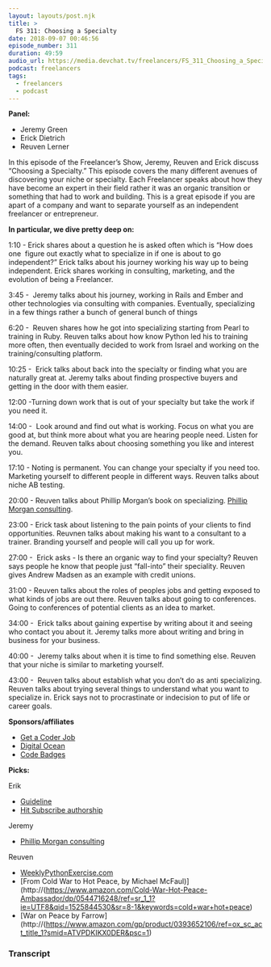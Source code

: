 ```yaml
---
layout: layouts/post.njk
title: >
  FS 311: Choosing a Specialty
date: 2018-09-07 00:46:56
episode_number: 311
duration: 49:59
audio_url: https://media.devchat.tv/freelancers/FS_311_Choosing_a_Specialty.mp3
podcast: freelancers
tags:
  - freelancers
  - podcast
---
```


**Panel:**

- Jeremy Green
- Erick Dietrich
- Reuven Lerner

In this episode of the Freelancer’s Show, Jeremy, Reuven and Erick discuss “Choosing a Specialty.” This episode covers the many different avenues of discovering your niche or specialty. Each Freelancer speaks about how they have become an expert in their field rather it was an organic transition or something that had to work and building. This is a great episode if you are apart of a company and want to separate yourself as an independent freelancer or entrepreneur.

**In particular, we dive pretty deep on:**

1:10 - Erick shares about a question he is asked often which is “How does one&nbsp; figure out exactly what to specialize in if one is about to go independent?” Erick talks about his journey working his way up to being independent. Erick shares working in consulting, marketing, and the evolution of being a Freelancer.

3:45 -&nbsp; Jeremy talks about his journey, working in Rails and Ember and other technologies via consulting with companies. Eventually, specializing in a few things rather a bunch of general bunch of things

6:20 -&nbsp; Reuven shares how he got into specializing starting from Pearl to training in Ruby. Reuven talks about how know Python led his to training more often, then eventually decided to work from Israel and working on the training/consulting platform.

10:25 -&nbsp; Erick talks about back into the specialty or finding what you are naturally great at. Jeremy talks about finding prospective buyers and getting in the door with them easier.

12:00 -Turning down work that is out of your specialty but take the work if you need it.

14:00 -&nbsp; Look around and find out what is working. Focus on what you are good at, but think more about what you are hearing people need. Listen for the demand. Reuven talks about choosing something you like and interest you.

17:10 -&nbsp;Noting is permanent. You can change your specialty if you need too. Marketing yourself to different people in different ways. Reuven talks about niche AB testing.

20:00 -&nbsp;Reuven talks about Phillip Morgan’s book on specializing. [Phillip Morgan consulting](https://philipmorganconsulting.com/the-positioning-manual-for-technical-firms/).

23:00 - Erick task about listening to the pain points of your clients to find opportunities. Reuvnen talks about making his want to a consultant to a trainer. Branding yourself and people will call you up for work.

27:00 -&nbsp; Erick asks - Is there an organic way to find your specialty? Reuven says people he know that people just “fall-into” their speciality. Reuven gives Andrew Madsen as an example with credit unions.

31:00 - Reuven talks about the roles of peoples jobs and getting exposed to what kinds of jobs are out there. Reuven talks about going to conferences. Going to conferences of potential clients as an idea to market.

34:00 -&nbsp; Erick talks about gaining expertise by writing about it and seeing who contact you about it. Jeremy talks more about writing and bring in business for your business.

40:00 -&nbsp; Jeremy talks about when it is time to find something else. Reuven that your niche is similar to marketing yourself.

43:00 -&nbsp; Reuven talks about establish what you don’t do as anti specializing. Reuven talks about trying several things to understand what you want to specialize in. Erick says not to procrastinate or indecision to put of life or career goals.

**Sponsors/affiliates**

- [Get a Coder Job](https://devchat.tv/get-a-coder-job/)
- [Digital Ocean](https://www.digitalocean.com)
- [Code Badges](http://codebadge.org)

**Picks:**

Erik

- [Guideline](https://www.guideline.com)
- [Hit Subscribe authorship](https://www.hitsubscribe.com/apply-to-be-an-author/)

Jeremy

- [Phillip Morgan consulting](https://philipmorganconsulting.com/the-positioning-manual-for-technical-firms/)

Reuven

- [WeeklyPythonExercise.com](http://weeklypythonexercise.com/)
- [From Cold War to Hot Peace, by Michael McFaul)](http://(https://www.amazon.com/Cold-War-Hot-Peace-Ambassador/dp/0544716248/ref=sr_1_1?ie=UTF8&qid=1525844530&sr=8-1&keywords=cold+war+hot+peace)
- [War on Peace by Farrow](http://(https://www.amazon.com/gp/product/0393652106/ref=ox_sc_act_title_1?smid=ATVPDKIKX0DER&psc=1)

### Transcript
